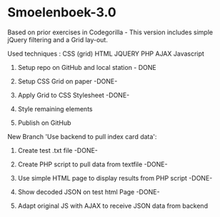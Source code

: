 # Smoelenboek-3.0
Based on prior exercises in Codegorilla - This version includes simple jQuery filtering and a Grid lay-out.

Used techniques :
CSS (grid)
HTML
JQUERY
PHP
AJAX
Javascript


1. Setup repo on GitHub and local station - DONE

2. Setup CSS Grid on paper -DONE-

3. Apply Grid to CSS Stylesheet -DONE-

4. Style remaining elements

5. Publish on GitHub


New Branch 'Use backend to pull index card data':

1. Create test .txt file -DONE-

2. Create PHP script to pull data from textfile -DONE-

3. Use simple HTML page to display results from PHP script -DONE-

4. Show decoded JSON on test html Page -DONE-

5. Adapt original JS with AJAX to receive JSON data from backend

